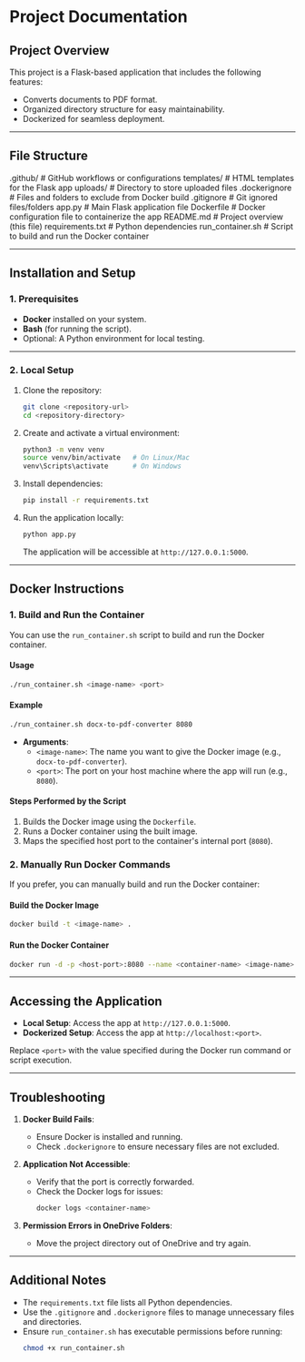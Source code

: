 # Project Documentation

## Project Overview

This project is a Flask-based application that includes the following features:

- Converts documents to PDF format.
- Organized directory structure for easy maintainability.
- Dockerized for seamless deployment.

---

## File Structure

.github/                # GitHub workflows or configurations
templates/              # HTML templates for the Flask app
uploads/                # Directory to store uploaded files
.dockerignore           # Files and folders to exclude from Docker build
.gitignore              # Git ignored files/folders
app.py                  # Main Flask application file
Dockerfile              # Docker configuration file to containerize the app
README.md               # Project overview (this file)
requirements.txt        # Python dependencies
run_container.sh        # Script to build and run the Docker container

---

## Installation and Setup

### 1. Prerequisites

- **Docker** installed on your system.
- **Bash** (for running the script).
- Optional: A Python environment for local testing.

---

### 2. Local Setup

1. Clone the repository:

   ```bash
   git clone <repository-url>
   cd <repository-directory>
   ```
2. Create and activate a virtual environment:

   ```bash
   python3 -m venv venv
   source venv/bin/activate   # On Linux/Mac
   venv\Scripts\activate      # On Windows
   ```
3. Install dependencies:

   ```bash
   pip install -r requirements.txt
   ```
4. Run the application locally:

   ```bash
   python app.py
   ```

   The application will be accessible at `http://127.0.0.1:5000`.

---

## Docker Instructions

### 1. Build and Run the Container

You can use the `run_container.sh` script to build and run the Docker container.

#### Usage

```bash
./run_container.sh <image-name> <port>
```

#### Example

```bash
./run_container.sh docx-to-pdf-converter 8080
```

- **Arguments**:
  - `<image-name>`: The name you want to give the Docker image (e.g., `docx-to-pdf-converter`).
  - `<port>`: The port on your host machine where the app will run (e.g., `8080`).

#### Steps Performed by the Script

1. Builds the Docker image using the `Dockerfile`.
2. Runs a Docker container using the built image.
3. Maps the specified host port to the container's internal port (`8080`).

### 2. Manually Run Docker Commands

If you prefer, you can manually build and run the Docker container:

#### Build the Docker Image

```bash
docker build -t <image-name> .
```

#### Run the Docker Container

```bash
docker run -d -p <host-port>:8080 --name <container-name> <image-name>
```

---

## Accessing the Application

- **Local Setup**: Access the app at `http://127.0.0.1:5000`.
- **Dockerized Setup**: Access the app at `http://localhost:<port>`.

Replace `<port>` with the value specified during the Docker run command or script execution.

---

## Troubleshooting

1. **Docker Build Fails**:

   - Ensure Docker is installed and running.
   - Check `.dockerignore` to ensure necessary files are not excluded.
2. **Application Not Accessible**:

   - Verify that the port is correctly forwarded.
   - Check the Docker logs for issues:
     ```bash
     docker logs <container-name>
     ```
3. **Permission Errors in OneDrive Folders**:

   - Move the project directory out of OneDrive and try again.

---

## Additional Notes

- The `requirements.txt` file lists all Python dependencies.
- Use the `.gitignore` and `.dockerignore` files to manage unnecessary files and directories.
- Ensure `run_container.sh` has executable permissions before running:
  ```bash
  chmod +x run_container.sh
  ```
